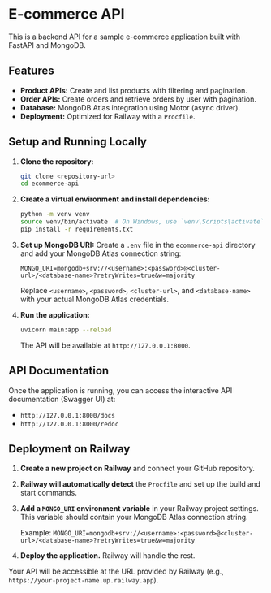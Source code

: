 # E-commerce API

This is a backend API for a sample e-commerce application built with FastAPI and MongoDB.

## Features

-   **Product APIs:** Create and list products with filtering and pagination.
-   **Order APIs:** Create orders and retrieve orders by user with pagination.
-   **Database:** MongoDB Atlas integration using Motor (async driver).
-   **Deployment:** Optimized for Railway with a `Procfile`.

## Setup and Running Locally

1.  **Clone the repository:**
    ```bash
    git clone <repository-url>
    cd ecommerce-api
    ```

2.  **Create a virtual environment and install dependencies:**
    ```bash
    python -m venv venv
    source venv/bin/activate  # On Windows, use `venv\Scripts\activate`
    pip install -r requirements.txt
    ```

3.  **Set up MongoDB URI:**
    Create a `.env` file in the `ecommerce-api` directory and add your MongoDB Atlas connection string:
    ```
    MONGO_URI=mongodb+srv://<username>:<password>@<cluster-url>/<database-name>?retryWrites=true&w=majority
    ```
    Replace `<username>`, `<password>`, `<cluster-url>`, and `<database-name>` with your actual MongoDB Atlas credentials.

4.  **Run the application:**
    ```bash
    uvicorn main:app --reload
    ```
    The API will be available at `http://127.0.0.1:8000`.

## API Documentation

Once the application is running, you can access the interactive API documentation (Swagger UI) at:

-   `http://127.0.0.1:8000/docs`
-   `http://127.0.0.1:8000/redoc`

## Deployment on Railway

1.  **Create a new project on Railway** and connect your GitHub repository.
2.  **Railway will automatically detect** the `Procfile` and set up the build and start commands.
3.  **Add a `MONGO_URI` environment variable** in your Railway project settings. This variable should contain your MongoDB Atlas connection string.

    Example:
    `MONGO_URI=mongodb+srv://<username>:<password>@<cluster-url>/<database-name>?retryWrites=true&w=majority`

4.  **Deploy the application.** Railway will handle the rest.

Your API will be accessible at the URL provided by Railway (e.g., `https://your-project-name.up.railway.app`).